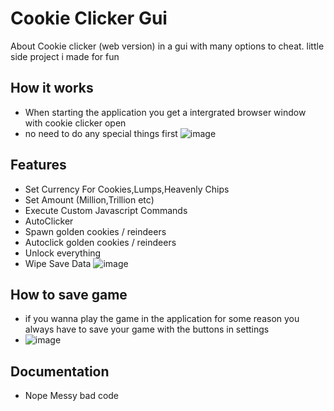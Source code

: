 # Cookie Clicker Gui
About
Cookie clicker (web version) in a gui with many options to cheat. little side project i made for fun

## How it works
- When starting the application you get a intergrated browser window with cookie clicker open
- no need to do any special things first
![image](https://github.com/Auora0/CookieClickerCheatGui/assets/157948551/c778ea99-7c87-4058-81cd-8af43666b7df)

## Features
- Set Currency For Cookies,Lumps,Heavenly Chips
- Set Amount (Million,Trillion etc)
- Execute Custom Javascript Commands
- AutoClicker
- Spawn golden cookies / reindeers
- Autoclick golden cookies / reindeers
- Unlock everything
- Wipe Save Data
![image](https://github.com/Auora0/CookieClickerCheatGui/assets/157948551/5f9f265a-63ac-4aae-ab44-9180427b7aaa)


## How to save game
- if you wanna play the game in the application for some reason you always have to save your game with the buttons in settings
- ![image](https://github.com/Auora0/CookieClickerCheatGui/assets/157948551/16a7ef2d-373c-4a79-a1ba-db176a166bcb)

## Documentation
- Nope Messy bad code
